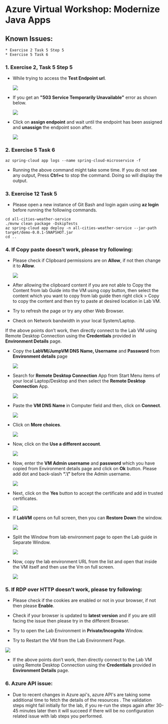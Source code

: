 # Azure Virtual Workshop: Modernize Java Apps

## Known Issues:
    * Exercise 2 Task 5 Step 5
    * Exercise 5 Task 6

### 1. Exercise 2, Task 5 Step 5

* While trying to access the **Test Endpoint url**.

  ![](https://github.com/CloudLabsAI-Azure/Know-Before-You-Go/blob/main/Labs/images/Azure-spring-cloud-1.png)

* If you get an **"503 Service Temporarily Unavailable"** error as shown below.

  ![](https://github.com/CloudLabsAI-Azure/Know-Before-You-Go/blob/main/Labs/images/Azure-spring-cloud-2.png)

* Click on **assign endpoint** and wait until the endpoint has been assigned and **unassign** the endpoint soon after.

  ![](https://github.com/CloudLabsAI-Azure/Know-Before-You-Go/blob/main/Labs/images/Azure-spring-cloud-3.png)

### 2. Exercise 5 Task 6 

  ```
  az spring-cloud app logs --name spring-cloud-microservice -f
  ```

* Running the above command might take some time. If you do not see any output, Press **Ctrl+c** to stop the command. Doing so will display the output.

### 3. Exercise 12 Task 5

* Please open a new instance of Git Bash and login again using **az login** before running the following commands.

```
cd all-cities-weather-service
./mvnw clean package -DskipTests
az spring-cloud app deploy -n all-cities-weather-service --jar-path target/demo-0.0.1-SNAPSHOT.jar
cd ..
```

### 4. If Copy paste doesn’t work, please try following: 

* Please check if Clipboard permissions are on **Allow**, if not then change it to **Allow**.

  ![](https://github.com/CloudLabsAI-Azure/Know-Before-You-Go/blob/main/Labs/images/copypasteissue-1.png)

* After allowing the clipboard content if you are not able to Copy the Content from lab Guide into the VM using copy button, then select the content which you want to copy from lab guide then right click > Copy to copy the content and then try to paste at desired location in Lab VM.

* Try to refresh the page or try any other Web Browser. 

* Check on Network bandwidth in your local System/Laptop. 

If the above points don’t work, then directly connect to the Lab VM using Remote Desktop Connection using the **Credentials** provided in **Environment Details** page.  

* Copy the **LabVM/JumpVM DNS Name, Username** and **Password** from **Environment details** page 

  ![](https://github.com/CloudLabsAI-Azure/Know-Before-You-Go/blob/main/Labs/images/copypasteissue-2.png)

* Search for **Remote Desktop Connection** App from Start Menu items of your local Laptop/Desktop and then select the **Remote Desktop Connection** App. 

  ![](https://github.com/CloudLabsAI-Azure/Know-Before-You-Go/blob/main/Labs/images/copypasteissue-3.png)

* Paste the **VM DNS Name** in Computer field and then, click on **Connect**. 

  ![](https://github.com/CloudLabsAI-Azure/Know-Before-You-Go/blob/main/Labs/images/copypasteissue-4.png)

* Click on **More choices**.  

  ![](https://github.com/CloudLabsAI-Azure/Know-Before-You-Go/blob/main/Labs/images/copypasteissue-5.png)

* Now, click on the **Use a different account**.

  ![](https://github.com/CloudLabsAI-Azure/Know-Before-You-Go/blob/main/Labs/images/copypasteissue-6.png)

* Now, enter the **VM Admin username** and **password** which you have copied from Environment details page and click on **Ok** button. Please add dot and back-slash **“.\”** before the Admin username.  

  ![](https://github.com/CloudLabsAI-Azure/Know-Before-You-Go/blob/main/Labs/images/copypasteissue-7.png)

* Next, click on the **Yes** button to accept the certificate and add in trusted certificates.  

  ![](https://github.com/CloudLabsAI-Azure/Know-Before-You-Go/blob/main/Labs/images/copypasteissue-8.png)

* If **LabVM** opens on full screen, then you can **Restore Down** the window.  

  ![](https://github.com/CloudLabsAI-Azure/Know-Before-You-Go/blob/main/Labs/images/copypasteissue-9.png)

* Split the Window from lab environment page to open the Lab guide in Separate Window. 

  ![](https://github.com/CloudLabsAI-Azure/Know-Before-You-Go/blob/main/Labs/images/copypasteissue-10.png)

* Now, copy the lab environment URL from the list and open that inside the VM itself and then use the Vm on full screen. 

  ![](https://github.com/CloudLabsAI-Azure/Know-Before-You-Go/blob/main/Labs/images/copypasteissue-11.png)


### 5. If RDP over HTTP doesn’t work, please try following:

* Please check if the cookies are enabled or not in your browser, if not then please **Enable**.

*	Check if your browser is updated to **latest version** and if you are still facing the issue then please try in the different Browser.

*	Try to open the Lab Environment in **Private/Incognito** Window.

*	Try to Restart the VM from the Lab Environment Page.

  ![](https://github.com/CloudLabsAI-Azure/Know-Before-You-Go/blob/main/Labs/images/RDPoverHTTP%201.png)

* If the above points don’t work, then directly connect to the Lab VM using Remote Desktop Connection using the **Credentials** provided in **Environment Details** page.  

### 6. Azure API issue: 

* Due to recent changes in Azure api's, azure API's are taking some additional time to fetch the details of the resources . The validation steps might fail initially for the lab, if you re-run the steps again after 30-45 minutes later then it will succeed if there will be no configuration related issue with lab steps you performed.

